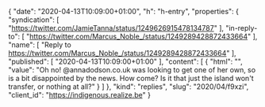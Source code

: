 {
  "date": "2020-04-13T10:09:00+01:00",
  "h": "h-entry",
  "properties": {
    "syndication": [
      "https://twitter.com/JamieTanna/status/1249626915478134787"
    ],
    "in-reply-to": [
      "https://twitter.com/Marcus_Noble_/status/1249289428872433664"
    ],
    "name": [
      "Reply to https://twitter.com/Marcus_Noble_/status/1249289428872433664"
    ],
    "published": [
      "2020-04-13T10:09:00+01:00"
    ],
    "content": [
      {
        "html": "",
        "value": "Oh no! @annadodson.co.uk was looking to get one of her own, so is a bit disappointed by the news. How come? Is it that just the island won't transfer, or nothing at all?"
      }
    ]
  },
  "kind": "replies",
  "slug": "2020/04/f9xzi",
  "client_id": "https://indigenous.realize.be"
}
